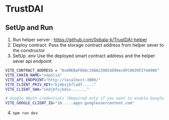 # TrustDAI

## SetUp and Run
1. Run helper server : https://github.com/0xbala-k/TrustDAI-helper
2. Deploy contract:
    Pass the storage contract address from helper sever to the constructor
3. SetUp .env
Use the deployed smart contract address and the helper sever api endpoint
```bash
VITE_CONTRACT_ADDRESS = "0xd0EBaF6bAc19AA239853D94ec0FC0639F27eA986"
VITE_CHAIN_NAME="sepolia"
VITE_API_ENDPOINT="http://localhost:3000/"
VITE_CLIENT_PRIV_KEY="kjdbsjbfladf....."
VITE_CLIENT_SWA="skdjbfvjkdsv......."

# Google OAuth credentials (Required only if you want to enable Google Sign-In)
VITE_GOOGLE_CLIENT_ID="10.....apps.googleusercontent.com"
```
4. `npm run dev`
